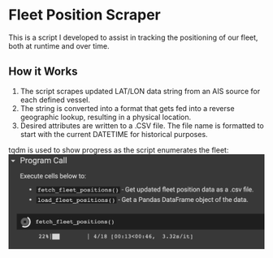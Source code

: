 # Fleet Position Scraper
This is a script I developed to assist in tracking the positioning of our fleet, both at runtime and over time.

## How it Works
1. The script scrapes updated LAT/LON data string from an AIS source for each defined vessel.
2. The string is converted into a format that gets fed into a reverse geographic lookup, resulting in a physical location.
3. Desired attributes are written to a .CSV file. The file name is formatted to start with the current DATETIME for historical purposes.

tqdm is used to show progress as the script enumerates the fleet:
![Boat Scraper Progress](/web-scraper-progress.png)
